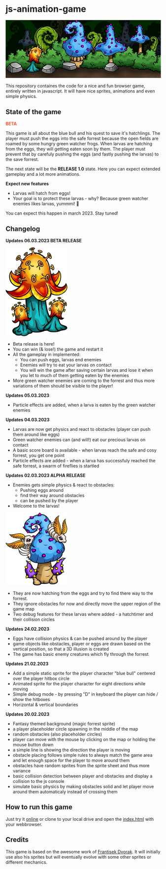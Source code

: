 # js-animation-game
![Preview Image](./src/preview.jpg)

This repository containes the code for a nice and fun browser game, entirely written in javascript.
It will have nice sprites, animations and even simple physics.

## State of the game
<span style="color:#FF5733">**BETA**</span>

This game is all about the blue bull and his quest to save it's hatchlings. The player must push the eggs into the safe forrest because the open fields are roamed by some hungry green watcher frogs. When larvas are hatching from the eggs, they will getting eaten soon by them.
The player must prevent that by carefuly pushing the eggs (and fastly pushing the larvas) to the save forrest.

The next state will be the **RELEASE 1.0** state. Here you can expect extended gameplay and a lot more animations.

**Expect new features**
- Larvas will hatch from eggs!
- Your goal is to protect these larvas - why? Because green watcher enemies likes larvas, yummmi! :meat_on_bone:

You can expect this happen in march 2023. Stay tuned!

## Changelog

**Updates 06.03.2023 BETA RELEASE**

![mushroom Image](./src/orange_mushroom.png) 

- Beta release is here!
- You can win (& lose!) the game and restart it
- All the gameplay in implemented:
    - You can push eggs, larvas end enemies
    - Enemies will try to eat your larvas on contact
    - You will win the game after saving certain larvas and lose it when you let to much of them getting eaten by the enemies
- More green watcher enemies are coming to the forrest and thus more variations of them should be visible to the player!

**Updates 05.03.2023**
- Particle effects are added, when a larva is eaten by the green watcher enemies

**Updates 04.03.2023**
- Larvas are now get physics and react to obstacles (player can push them around like eggs)
- Green watcher enemies can (and will!) eat our precious larvas on contact
- A basic score board is available - when larvas reach the safe and cosy forrest, you get one point
- Particle effects are added - when a larva has successfuly reached the safe forrest, a swarm of fireflies is startled

**Updates 02.03.2023 ALPHA RELEASE**
- Enemies gets simple physics & react to obstacles: 
    - Pushing eggs around
    - find their way around obstacles
    - can be pushed by the player
- Welcome to the larvas!

![Larva Image](./src/larva_4.png) 

- They are now hatching from the eggs and try to find there way to the forrest.
- They ignore obstacles for now and directly move the upper region of the game map
- Two debug features for these larvas where added - a hatchtimer and their collision circles

**Updates 24.02.2023**
- Eggs have collision physics & can be pushed around by the player
- game objects like obstacles, player or eggs are drawn based on the vertical position, so that a 3D illusion is created
- The game has basic enemy creatures which fly through the forrest

**Updates 21.02.2023**
- Add a simple static sprite for the player character "blue bull" centered over the player hitbox circle
- Animated sprite for the player character for eight directions while moving
- Simple debug mode - by pressing "D" in keyboard the player can hide / show the hitboxes
- Horizontal & vertical boundaries 

**Updates 20.02.2023**
- Fantasy themed background (magic forrest sprite)
- a player placeholder circle spawning in the middle of the map
- random obstacles (also placeholder circles)
- player can move with the mouse by clicking on the map or holding the mouse button down
- a simple line is showing the direction the player is moving
- obstacle placing follows simple rules to always match the game area and let enough space for the player to move around them
- obstacles have random sprites from the sprite sheet and thus more variance
- basic collision detection between player and obstacles and display a collision to the js console
- simulate basic physics by making obstacles solid and let player move around them automaticaly instead of crossing them

## How to run this game
Just try it [online](https://erikuckert.github.io/js-animation-game/) or clone to your local drive and open the [index.html](index.html) with your webbrowser.

## Credits
This game is based on the awesome work of [Frantisek Dvorak](https://www.youtube.com/@Frankslaboratory/featured).
It will initially use also his sprites but will eventually evolve with some other sprites or different mechanics.